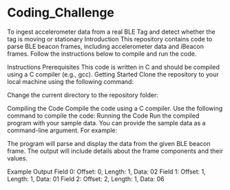 # Coding_Challenge
To ingest accelerometer data from a real BLE Tag and detect whether the tag is moving or stationary
Introduction
This repository contains code to parse BLE beacon frames, including accelerometer data and iBeacon frames. Follow the instructions below to compile and run the code.

Instructions
Prerequisites
This code is written in C and should be compiled using a C compiler (e.g., gcc).
Getting Started
Clone the repository to your local machine using the following command:

Change the current directory to the repository folder:

Compiling the Code
Compile the code using a C compiler. Use the following command to compile the code:
Running the Code
Run the compiled program with your sample data. You can provide the sample data as a command-line argument. For example:

The program will parse and display the data from the given BLE beacon frame. The output will include details about the frame components and their values.

Example Output
Field 0: Offset: 0, Length: 1, Data: 02 Field 1: Offset: 1, Length: 1, Data: 01 Field 2: Offset: 2, Length: 1, Data: 06
